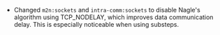 - Changed `m2n:sockets` and `intra-comm:sockets` to disable Nagle's algorithm using TCP_NODELAY, which improves data communication delay. This is especially noticeable when using substeps.
